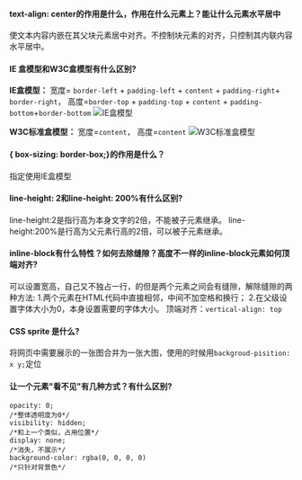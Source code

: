 #### text-align: center的作用是什么，作用在什么元素上？能让什么元素水平居中
使文本内容内嵌在其父块元素居中对齐。不控制块元素的对齐，只控制其内联内容水平居中。

#### IE 盒模型和W3C盒模型有什么区别?
**IE盒模型：**
宽度= `border-left` + `padding-left` + `content` + `padding-right`+ `border-right`，
高度=`border-top` + `padding-top` + `content` + `padding-bottom`+`border-bottom`
![IE盒模型](http://upload-images.jianshu.io/upload_images/5290967-7a7141c9f466f5d9.png?imageMogr2/auto-orient/strip%7CimageView2/2/w/1240)

**W3C标准盒模型：**
宽度=`content`，
高度=`content`
![W3C标准盒模型](http://upload-images.jianshu.io/upload_images/5290967-186a9803adadd04a.png?imageMogr2/auto-orient/strip%7CimageView2/2/w/1240)
#### { box-sizing: border-box;}的作用是什么？
指定使用IE盒模型

#### line-height: 2和line-height: 200%有什么区别?
line-height:2是指行高为本身文字的2倍，不能被子元素继承。
line-height:200%是行高为父元素行高的2倍，可以被子元素继承。

#### inline-block有什么特性？如何去除缝隙？高度不一样的inline-block元素如何顶端对齐?
可以设置宽高，自己又不独占一行，的但是两个元素之间会有缝隙，解除缝隙的两种方法:
1.两个元素在HTML代码中直接相邻，中间不加空格和换行；
2.在父级设置字体大小为0，本身设置需要的字体大小。
顶端对齐：`vertical-align: top`

#### CSS sprite 是什么?
将网页中需要展示的一张图合并为一张大图，使用的时候用`backgroud-pisition: x y;`定位

#### 让一个元素"看不见"有几种方式？有什么区别?
```
opacity: 0;
/*整体透明度为0*/
visibility: hidden;
/*和上一个类似，占用位置*/
display: none;
/*消失，不展示*/
background-color: rgba(0, 0, 0, 0) 
/*只针对背景色*/
```